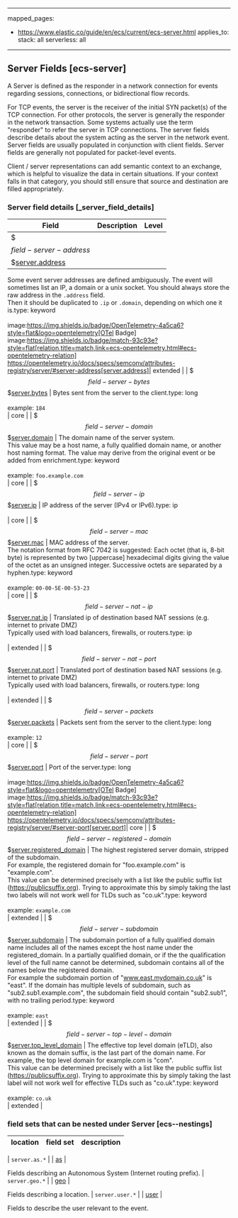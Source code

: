 <!-- This file is automatically generated. Don't edit it manually! -->

---
mapped_pages:
  - https://www.elastic.co/guide/en/ecs/current/ecs-server.html
applies_to:
  stack: all
  serverless: all
---

## Server Fields [ecs-server]

A Server is defined as the responder in a network connection for events regarding sessions, connections, or bidirectional flow records.

For TCP events, the server is the receiver of the initial SYN packet(s) of the TCP connection. For other protocols, the server is generally the responder in the network transaction. Some systems actually use the term "responder" to refer the server in TCP connections. The server fields describe details about the system acting as the server in the network event. Server fields are usually populated in conjunction with client fields. Server fields are generally not populated for packet-level events.

Client / server representations can add semantic context to an exchange, which is helpful to visualize the data in certain situations. If your context falls in that category, you should still ensure that source and destination are filled appropriately.

### Server field details [_server_field_details]

| Field  | Description | Level |
|---|---|---|
| $$$field-server-address$$$[server.address](#field-server-address) |
Some event server addresses are defined ambiguously. The event will sometimes list an IP, a domain or a unix socket.  You should always store the raw address in the `.address` field.<br>Then it should be duplicated to `.ip` or `.domain`, depending on which one it is.type: keyword<br><br>
image:https://img.shields.io/badge/OpenTelemetry-4a5ca6?style=flat&logo=opentelemetry[OTel Badge] image:https://img.shields.io/badge/match-93c93e?style=flat[relation,title=match,link=ecs-opentelemetry.html#ecs-opentelemetry-relation] https://opentelemetry.io/docs/specs/semconv/attributes-registry/server/#server-address[server.address]| extended |
| $$$field-server-bytes$$$[server.bytes](#field-server-bytes) |
Bytes sent from the server to the client.type: long<br><br>
example: `184`<br>| core |
| $$$field-server-domain$$$[server.domain](#field-server-domain) |
The domain name of the server system.<br>This value may be a host name, a fully qualified domain name, or another host naming format. The value may derive from the original event or be added from enrichment.type: keyword<br><br>
example: `foo.example.com`<br>| core |
| $$$field-server-ip$$$[server.ip](#field-server-ip) |
IP address of the server (IPv4 or IPv6).type: ip<br><br>
| core |
| $$$field-server-mac$$$[server.mac](#field-server-mac) |
MAC address of the server.<br>The notation format from RFC 7042 is suggested: Each octet (that is, 8-bit byte) is represented by two [uppercase] hexadecimal digits giving the value of the octet as an unsigned integer. Successive octets are separated by a hyphen.type: keyword<br><br>
example: `00-00-5E-00-53-23`<br>| core |
| $$$field-server-nat-ip$$$[server.nat.ip](#field-server-nat-ip) |
Translated ip of destination based NAT sessions (e.g. internet to private DMZ)<br>Typically used with load balancers, firewalls, or routers.type: ip<br><br>
| extended |
| $$$field-server-nat-port$$$[server.nat.port](#field-server-nat-port) |
Translated port of destination based NAT sessions (e.g. internet to private DMZ)<br>Typically used with load balancers, firewalls, or routers.type: long<br><br>
| extended |
| $$$field-server-packets$$$[server.packets](#field-server-packets) |
Packets sent from the server to the client.type: long<br><br>
example: `12`<br>| core |
| $$$field-server-port$$$[server.port](#field-server-port) |
Port of the server.type: long<br><br>
image:https://img.shields.io/badge/OpenTelemetry-4a5ca6?style=flat&logo=opentelemetry[OTel Badge] image:https://img.shields.io/badge/match-93c93e?style=flat[relation,title=match,link=ecs-opentelemetry.html#ecs-opentelemetry-relation] https://opentelemetry.io/docs/specs/semconv/attributes-registry/server/#server-port[server.port]| core |
| $$$field-server-registered-domain$$$[server.registered_domain](#field-server-registered-domain) |
The highest registered server domain, stripped of the subdomain.<br>For example, the registered domain for "foo.example.com" is "example.com".<br>This value can be determined precisely with a list like the public suffix list (https://publicsuffix.org). Trying to approximate this by simply taking the last two labels will not work well for TLDs such as "co.uk".type: keyword<br><br>
example: `example.com`<br>| extended |
| $$$field-server-subdomain$$$[server.subdomain](#field-server-subdomain) |
The subdomain portion of a fully qualified domain name includes all of the names except the host name under the registered_domain.  In a partially qualified domain, or if the the qualification level of the full name cannot be determined, subdomain contains all of the names below the registered domain.<br>For example the subdomain portion of "www.east.mydomain.co.uk" is "east". If the domain has multiple levels of subdomain, such as "sub2.sub1.example.com", the subdomain field should contain "sub2.sub1", with no trailing period.type: keyword<br><br>
example: `east`<br>| extended |
| $$$field-server-top-level-domain$$$[server.top_level_domain](#field-server-top-level-domain) |
The effective top level domain (eTLD), also known as the domain suffix, is the last part of the domain name. For example, the top level domain for example.com is "com".<br>This value can be determined precisely with a list like the public suffix list (https://publicsuffix.org). Trying to approximate this by simply taking the last label will not work well for effective TLDs such as "co.uk".type: keyword<br><br>
example: `co.uk`<br>| extended |


### field sets that can be nested under Server [ecs--nestings]

| location | field set | description |
|---|---|---|

| `server.as.*` |
| [as](#ecs-as) |

Fields describing an Autonomous System (Internet routing prefix).
| `server.geo.*` |
| [geo](#ecs-geo) |

Fields describing a location.
| `server.user.*` |
| [user](#ecs-user) |

Fields to describe the user relevant to the event.
